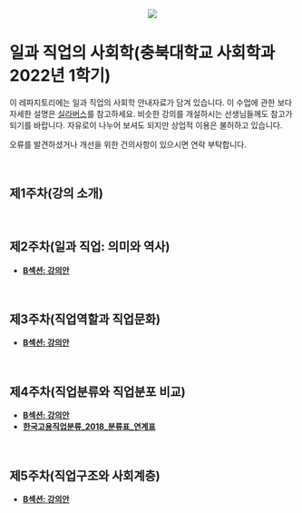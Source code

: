 <p align="center">
  <img src="https://github.com/hxk271/IntMedStats/blob/main/sb1.jpg">
</p>

# 일과 직업의 사회학(충북대학교 사회학과 2022년 1학기)


이 레파지토리에는 일과 직업의 사회학 안내자료가 담겨 있습니다. 이 수업에 관한 보다 자세한 설명은 [실라버스](https://github.com/hxk271/Syllabi/blob/main/5663058(2022-1).pdf)를 참고하세요. 비슷한 강의를 개설하시는 선생님들께도 참고가 되기를 바랍니다. 자유로이 나누어 보셔도 되지만 상업적 이용은 불허하고 있습니다.

오류를 발견하셨거나 개선을 위한 건의사항이 있으시면 연락 부탁합니다.


<br/>

## 제1주차(강의 소개)


<br/>

## 제2주차(일과 직업: 의미와 역사)

-  [**B섹션: 강의안**](https://github.com/hxk271/Work-Occupations/blob/main/Beamer__________W02.pdf)


<br/>

## 제3주차(직업역할과 직업문화)

-  [**B섹션: 강의안**](https://github.com/hxk271/Work-Occupations/blob/main/Beamer__________W03.pdf)


<br/>

## 제4주차(직업분류와 직업분포 비교)

-  [**B섹션: 강의안**](https://github.com/hxk271/Work-Occupations/blob/main/Beamer__________W04.pdf)
-  [**한국고용직업분류_2018_분류표_연계표**](https://github.com/hxk271/Work-Occupations/blob/main/한국고용직업분류_2018_분류표(최종)_연계표.xlsx)


<br/>

## 제5주차(직업구조와 사회계층)

-  [**B섹션: 강의안**](https://github.com/hxk271/Work-Occupations/blob/main/Beamer__________W05.pdf)









